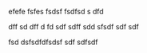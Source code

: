 efefe
fsfes
fsdsf
fsdfsd
s
dfd

dff
sd
dff
d
fd
sdf
sdff
sdd
sfsdf
sdf
sdf


fsd
dsfsdfdfsdsf
sdf
sdfsdf
